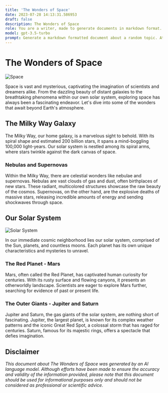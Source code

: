 ```yaml
---
title: 'The Wonders of Space'
date: 2023-07-28 14:13:31.586953
draft: false
description: The Wonders of Space
role: You are a writer, made to generate documents in markdown format. It is very important that all of the documents you generate are in valid markdown format.
model: gpt-3.5-turbo
prompt: Generate a markdown formatted document about a random topic. At the bottom, include a disclaimer explaining that the document was generated by you. The first line of the document should be the title. Make sure that the entire document is in proper markdown format, using a mix of various tags to make the document visually appealing.
---
```


# The Wonders of Space

![Space](https://images.unsplash.com/photo-1534723452862-fbad84d5965f)

Space is vast and mysterious, captivating the imagination of scientists and dreamers alike. From the dazzling beauty of distant galaxies to the breathtaking phenomena within our own solar system, exploring space has always been a fascinating endeavor. Let's dive into some of the wonders that await beyond Earth's atmosphere.

## The Milky Way Galaxy

The Milky Way, our home galaxy, is a marvelous sight to behold. With its spiral shape and estimated 200 billion stars, it spans a mind-boggling 100,000 light-years. Our solar system is nestled among its spiral arms, where stars twinkle against the dark canvas of space.

### Nebulas and Supernovas

Within the Milky Way, there are celestial wonders like nebulae and supernovas. Nebulas are vast clouds of gas and dust, often birthplaces of new stars. These radiant, multicolored structures showcase the raw beauty of the cosmos. Supernovas, on the other hand, are the explosive deaths of massive stars, releasing incredible amounts of energy and sending shockwaves through space.

## Our Solar System

![Solar System](https://images.unsplash.com/photo-1585736222522-8504f9c3bfd1)

In our immediate cosmic neighborhood lies our solar system, comprised of the Sun, planets, and countless moons. Each planet has its own unique characteristics and mysteries to unravel.

### The Red Planet - Mars

Mars, often called the Red Planet, has captivated human curiosity for centuries. With its rusty surface and flowing canyons, it presents an otherworldly landscape. Scientists are eager to explore Mars further, searching for evidence of past or present life.

### The Outer Giants - Jupiter and Saturn

Jupiter and Saturn, the gas giants of the solar system, are nothing short of fascinating. Jupiter, the largest planet, is known for its complex weather patterns and the iconic Great Red Spot, a colossal storm that has raged for centuries. Saturn, famous for its majestic rings, offers a spectacle that defies imagination.

## Disclaimer

*This document about The Wonders of Space was generated by an AI language model. Although efforts have been made to ensure the accuracy and validity of the information provided, please note that this document should be used for informational purposes only and should not be considered as professional or scientific advice.*